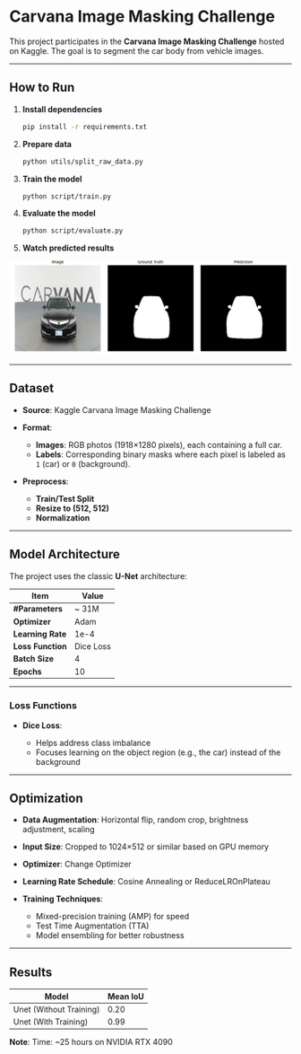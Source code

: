 # **Carvana Image Masking Challenge**

This project participates in the **Carvana Image Masking Challenge** hosted on Kaggle. The goal is to segment the car body from vehicle images.

---

## **How to Run**

1. **Install dependencies**

   ```bash
   pip install -r requirements.txt
   ```

2. **Prepare data**

   ```bash
   python utils/split_raw_data.py
   ```

3. **Train the model**

   ```bash
   python script/train.py
   ```

4. **Evaluate the model**

   ```bash
   python script/evaluate.py
   ```

5. **Watch predicted results**

![alt text](metadata/image.png)

---

## **Dataset**

* **Source**: Kaggle Carvana Image Masking Challenge
* **Format**:

  * **Images**: RGB photos (1918×1280 pixels), each containing a full car.
  * **Labels**: Corresponding binary masks where each pixel is labeled as `1` (car) or `0` (background).
* **Preprocess**:

  * **Train/Test Split**
  * **Resize to (512, 512)**
  * **Normalization**

---

## **Model Architecture**

The project uses the classic **U-Net** architecture:

| Item              | Value     |
| ----------------- | --------- |
| **#Parameters**   | \~ 31M    |
| **Optimizer**     | Adam      |
| **Learning Rate** | 1e-4      |
| **Loss Function** | Dice Loss |
| **Batch Size**    | 4         |
| **Epochs**        | 10        |

---

### **Loss Functions**

* **Dice Loss**:

  * Helps address class imbalance
  * Focuses learning on the object region (e.g., the car) instead of the background

---

## **Optimization**

* **Data Augmentation**: Horizontal flip, random crop, brightness adjustment, scaling
* **Input Size**: Cropped to 1024×512 or similar based on GPU memory
* **Optimizer**: Change Optimizer
* **Learning Rate Schedule**: Cosine Annealing or ReduceLROnPlateau
* **Training Techniques**:

  * Mixed-precision training (AMP) for speed
  * Test Time Augmentation (TTA)
  * Model ensembling for better robustness

---

## **Results**

| Model                   | Mean IoU |
| ----------------------- | -------- |
| Unet (Without Training) | 0.20     |
| Unet (With Training)    | 0.99     |

**Note**: Time: \~25 hours on NVIDIA RTX 4090